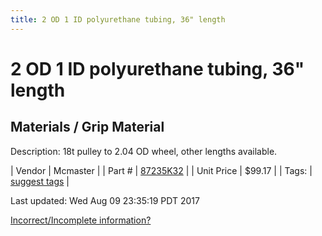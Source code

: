 ```yaml
---
title: 2 OD 1 ID polyurethane tubing, 36" length
---
```


# 2 OD 1 ID polyurethane tubing, 36" length
## Materials / Grip Material
Description: 	18t pulley to 2.04 OD wheel, other lengths available. 

| Vendor | Mcmaster | 
| Part # | [87235K32](https://www.mcmaster.com/#87235K32) | 
| Unit Price | $99.17 | 
| Tags: | [suggest tags](https://docs.google.com/forms/d/e/1FAIpQLSeWyY8v3RgOty-MyWmh9U0iivNYN_molChYyS-0U-o-kOAv_g/viewform) | 

Last updated: Wed Aug 09 23:35:19 PDT 2017

 [Incorrect/Incomplete information?](https://docs.google.com/forms/d/e/1FAIpQLSeWyY8v3RgOty-MyWmh9U0iivNYN_molChYyS-0U-o-kOAv_g/viewform)